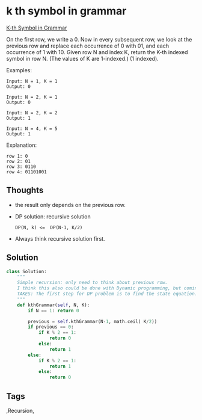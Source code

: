 # k th symbol in grammar

[K-th Symbol in Grammar](https://leetcode.com/problems/k-th-symbol-in-grammar)

On the first row, we write a 0. Now in every subsequent row, we look at the previous row and replace each occurrence of 0 with 01, and each occurrence of 1 with 10. Given row N and index K, return the K-th indexed symbol in row N. \(The values of K are 1-indexed.\) \(1 indexed\).

Examples:

```text
Input: N = 1, K = 1
Output: 0

Input: N = 2, K = 1
Output: 0

Input: N = 2, K = 2
Output: 1

Input: N = 4, K = 5
Output: 1
```

Explanation:

```text
row 1: 0
row 2: 01
row 3: 0110
row 4: 01101001
```

## Thoughts

* the result only depends on the previous row. 
* DP solution: recursive solution

  ```text
  DP(N, k) <=  DP(N-1, K/2)
  ```

* Always think recursive solution first.

## Solution

```python
class Solution:
    """
    Simple recursion: only need to think about previous row.
    I think this also could be done with Dynamic programming, but coming up with a space-saving algorithm is harder 
    TAKES: The first step for DP problem is to find the state equation. then use recursion/bottom-up approach 
    """
    def kthGrammar(self, N, K):
        if N == 1: return 0

        previous = self.kthGrammar(N-1, math.ceil( K/2))
        if previous == 0:
            if K % 2 == 1:
                return 0
            else:
                return 1
        else:
            if K % 2 == 1:
                return 1
            else:
                return 0
```

## Tags

,Recursion,

